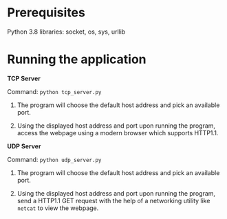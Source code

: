 # Prerequisites

Python 3.8 libraries: socket, os, sys, urllib

# Running the application

**TCP Server**

Command: `python tcp_server.py`

1. The program will choose the default host address and pick an available port.

2. Using the displayed host address and port upon running the program, access the webpage using a modern browser which supports HTTP1.1.

**UDP Server**

Command: `python udp_server.py`

1. The program will choose the default host address and pick an available port.

2. Using the displayed host address and port upon running the program, send a HTTP1.1 GET request with the help of a networking utility like `netcat` to view the webpage.
